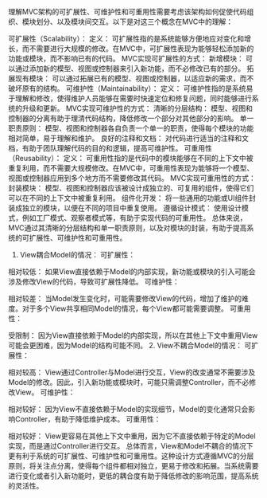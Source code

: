 理解MVC架构的可扩展性、可维护性和可重用性需要考虑该架构如何促使代码组织、模块划分、以及模块间交互。以下是对这三个概念在MVC中的理解：

可扩展性（Scalability）：
定义： 可扩展性指的是系统能够方便地应对变化和增长，而不需要进行大规模的修改。在MVC中，可扩展性表现为能够轻松添加新的功能或模块，而不影响已有的代码。
MVC实现可扩展性的方式：
新增模块： 可以通过添加新的模型、视图或控制器来引入新功能，而不必修改已有的部分。
拓展现有模块： 可以通过拓展已有的模型、视图或控制器，以适应新的需求，而不破坏原有的结构。
可维护性（Maintainability）：
定义： 可维护性指的是系统易于理解和修改，使得维护人员能够在需要时快速定位和修复问题，同时能够进行系统的升级和更新。
MVC实现可维护性的方式：
清晰的分层结构： 模型、视图和控制器的分离有助于理清代码结构，降低修改一个部分对其他部分的影响。
单一职责原则： 模型、视图和控制器各自负责一个单一的职责，使得每个模块的功能相对简单，易于理解和维护。
良好的注释和文档： 对代码进行适当的注释和文档，有助于团队理解代码的目的和逻辑，提高可维护性。
可重用性（Reusability）：
定义： 可重用性指的是代码中的模块能够在不同的上下文中被重复利用，而不需要大规模修改。在MVC中，可重用性表现为能够将一个模型、视图或控制器应用到多个地方而不需要修改其代码。
MVC实现可重用性的方式：
封装模块： 模型、视图和控制器应该被设计成独立的、可复用的组件，使得它们可以在不同的上下文中被重复利用。
组件化开发： 将一些通用的功能或UI组件封装成独立的模块，以便在不同的项目中重复使用。
遵循设计模式： 使用设计模式，例如工厂模式、观察者模式等，有助于实现代码的可重用性。
总体来说，MVC通过其清晰的分层结构和单一职责原则，以及对模块的封装，有助于提高系统的可扩展性、可维护性和可重用性。


1. View耦合Model的情况：
可扩展性：

相对较低： 如果View直接依赖于Model的内部实现，新功能或模块的引入可能会涉及修改View的代码，导致可扩展性降低。
可维护性：

相对较差： 当Model发生变化时，可能需要修改View的代码，增加了维护的难度。对于多个View共享相同Model的情况，每个View都可能需要调整。
可重用性：

受限制： 因为View直接依赖于Model的内部实现，所以在其他上下文中重用View可能会更困难，因为Model的结构可能不同。
2. View不耦合Model的情况：
可扩展性：

相对较高： View通过Controller与Model进行交互，View的改变通常不需要涉及Model的修改。因此，引入新功能或模块时，可能只需调整Controller，而不必修改View。
可维护性：

相对较好： 因为View不直接依赖于Model的实现细节，Model的变化通常只会影响Controller，有助于降低维护成本。
可重用性：

相对较好： View更容易在其他上下文中重用，因为它不直接依赖于特定的Model实现，而是通过Controller进行交互。
总体而言，View和Model不耦合的情况下更有利于系统的可扩展性、可维护性和可重用性。这种设计方式遵循MVC的分层原则，将关注点分离，使得每个组件都相对独立，更易于修改和拓展。当系统需要进行变化或者引入新功能时，更低的耦合度有助于降低修改的影响范围，提高系统的灵活性。